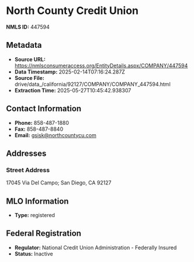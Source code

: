 # North County Credit Union

**NMLS ID:** 447594

## Metadata
- **Source URL:** https://nmlsconsumeraccess.org/EntityDetails.aspx/COMPANY/447594
- **Data Timestamp:** 2025-02-14T07:16:24.287Z
- **Source File:** drive/data_/california/92127/COMPANY/COMPANY_447594.html
- **Extraction Time:** 2025-05-27T10:45:42.938307

## Contact Information
- **Phone:** 858-487-1880
- **Fax:** 858-487-8840
- **Email:** gsisk@northcountycu.com

## Addresses
### Street Address
17045 Via Del Campo; San Diego, CA 92127

## MLO Information
- **Type:** registered

## Federal Registration
- **Regulator:** National Credit Union Administration - Federally Insured
- **Status:** Inactive

